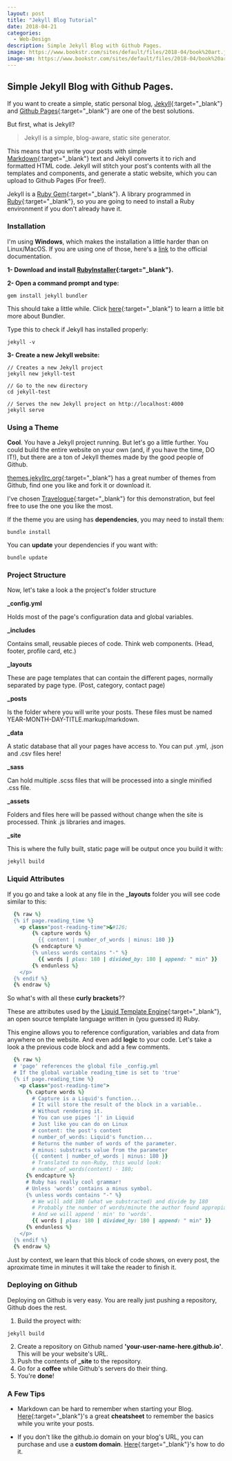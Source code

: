 ```yaml
---
layout: post
title: "Jekyll Blog Tutorial"
date: 2018-04-21
categories:
  - Web-Design
description: Simple Jekyll Blog with Github Pages.
image: https://www.bookstr.com/sites/default/files/2018-04/book%20art.jpg
image-sm: https://www.bookstr.com/sites/default/files/2018-04/book%20art.jpg
---
```

## Simple Jekyll Blog with Github Pages.


If you want to create a simple, static personal blog, [Jekyll](https://jekyllrb.com/){:target="_blank"} and [Github Pages](https://pages.github.com/){:target="_blank"} are one of the best solutions.

But first, what is Jekyll?
> Jekyll is a simple, blog-aware, static site generator.

This means that you write your posts with simple [Markdown](https://en.wikipedia.org/wiki/Markdown){:target="_blank"} text and Jekyll converts it to rich and formatted HTML code.
Jekyll will stitch your post's contents with all the templates and components, and generate a static website, which you can upload to Github Pages (For free!).

Jekyll is a [Ruby Gem](https://rubygems.org/){:target="_blank"}. A library programmed in [Ruby](https://www.ruby-lang.org){:target="_blank"}, so you are going to need to install a Ruby environment if you don't already have it.

### Installation

I'm using **Windows**, which makes the installation a little harder than on Linux/MacOS. If you are using one of those, here's a [link](https://jekyllrb.com/docs/installation) to the official documentation.


**1- Download and install [RubyInstaller](https://rubyinstaller.org/downloads/){:target="_blank"}.**

**2- Open a command prompt and type:**

```shell_session
gem install jekyll bundler
```

This should take a little while. Click [here](http://bundler.io/){:target="_blank"} to learn a little bit more about Bundler.

Type this to check if Jekyll has installed properly:

```shell_session
jekyll -v
```

**3- Create a new Jekyll website:**

```shell_session
// Creates a new Jekyll project
jekyll new jekyll-test

// Go to the new directory
cd jekyll-test

// Serves the new Jekyll project on http://localhost:4000
jekyll serve
```

### Using a Theme

**Cool**. You have a Jekyll project running. But let's go a little further. You could build the entire website on your own (and, if you have the time, DO IT!), but there are a ton of Jekyll themes made by the good people of Github.

[themes.jekyllrc.org](http://themes.jekyllrc.org/){:target="_blank"} has a great number of themes from Github, find one you like and fork it or download it.

I've chosen [Travelogue](https://github.com/SalGnt/Travelogue){:target="_blank"} for this demonstration, but feel free to use the one you like the most.

If the theme you are using has **dependencies**, you may need to install them:

```shell_session
bundle install
```

You can **update** your dependencies if you want with:

```shell_session
bundle update
```

### Project Structure

Now, let's take a look a the project's folder structure


<i class="fa fa-file-code-o" aria-hidden="true"></i> **_config.yml** 

Holds most of the page's configuration data and global variables.

<i class="fa fa-folder"></i> **_includes** 

Contains small, reusable pieces of code. Think web components. (Head, footer, profile card, etc.)

<i class="fa fa-folder"></i> **_layouts** 

These are page templates that can contain the different pages, normally separated by page type. (Post, category, contact page)

<i class="fa fa-folder"></i> **_posts** 

Is the folder where you will write your posts. These files must be named YEAR-MONTH-DAY-TITLE.markup/markdown.

<i class="fa fa-folder"></i> **_data** 

A static database that all your pages have access to. You can put .yml, .json and .csv files here!

<i class="fa fa-folder"></i> **_sass** 

Can hold multiple .scss files that will be processed into a single minified .css file.

<i class="fa fa-folder"></i> **_assets** 

Folders and files here will be passed without change when the site is processed. Think .js libraries and images.

<i class="fa fa-folder"></i> **_site** 

This is where the fully built, static page will be output once you build it with:

```shell_session
jekyll build
```

### Liquid Attributes

If you go and take a look at any file in the **_layouts** folder you will see code similar to this:

```ruby
  {% raw %}
  {% if page.reading_time %}
    <p class="post-reading-time">&#126;
        {% capture words %}
          {{ content | number_of_words | minus: 180 }}
        {% endcapture %}
        {% unless words contains "-" %}
          {{ words | plus: 180 | divided_by: 180 | append: " min" }}
        {% endunless %}
    </p>
  {% endif %}
  {% endraw %}
```

So what's with all these **curly brackets**??

These are attributes used by the [Liquid Template Engine](http://shopify.github.io/liquid/){:target="_blank"}, an open source template language written in (you guessed it) Ruby.

This engine allows you to reference configuration, variables and data from anywhere on the website. And even add **logic** to your code.
Let's take a look a the previous code block and add a few comments.

```ruby
  {% raw %}
  # 'page' references the global file _config.yml
  # If the global variable reading_time is set to 'true'
  {% if page.reading_time %}
    <p class="post-reading-time">
      {% capture words %}
        # Capture is a Liquid's function...
        # It will store the result of the block in a variable..
        # Without rendering it.
        # You can use pipes '|' in Liquid
        # Just like you can do on Linux
        # content: the post's content
        # number_of_words: Liquid's function...
        # Returns the number of words of the parameter.
        # minus: substracts value from the parameter
        {{ content | number_of_words | minus: 180 }}
        # Translated to non-Ruby, this would look:
        # number_of_words(content) - 180;
      {% endcapture %}
      # Ruby has really cool grammar!
      # Unless 'words' contains a minus symbol.
      {% unless words contains "-" %}
        # We will add 180 (what we substracted) and divide by 180
        # Probably the number of words/minute the author found appropiate.
        # And we will append ' min' to 'words'.
        {{ words | plus: 180 | divided_by: 180 | append: " min" }}
      {% endunless %}
    </p>
  {% endif %}
  {% endraw %}
```

Just by context, we learn that this block of code shows, on every post, the aproximate time in minutes it will take the reader to finish it.

### Deploying on Github

Deploying on Github is very easy. You are really just pushing a repository, Github does the rest.

1. Build the proyect with:
```shell_session
jekyll build
```
2. Create a repository on Github named **'your-user-name-here.github.io'**. This will be your website's URL.
3. Push the contents of **_site** to the repository.
4. Go for a **coffee** while Github's servers do their thing.
5. You're **done**!


### A Few Tips

* Markdown can be hard to remember when starting your Blog. [Here](https://github.com/adam-p/markdown-here/wiki/Markdown-Cheatsheet){:target="_blank"}'s a great **cheatsheet** to remember the basics while you write your posts.

* If you don't like the github.io domain on your blog's URL, you can purchase and use a **custom domain**. [Here](https://help.github.com/articles/using-a-custom-domain-with-github-pages/){:target="_blank"}'s how to do it.